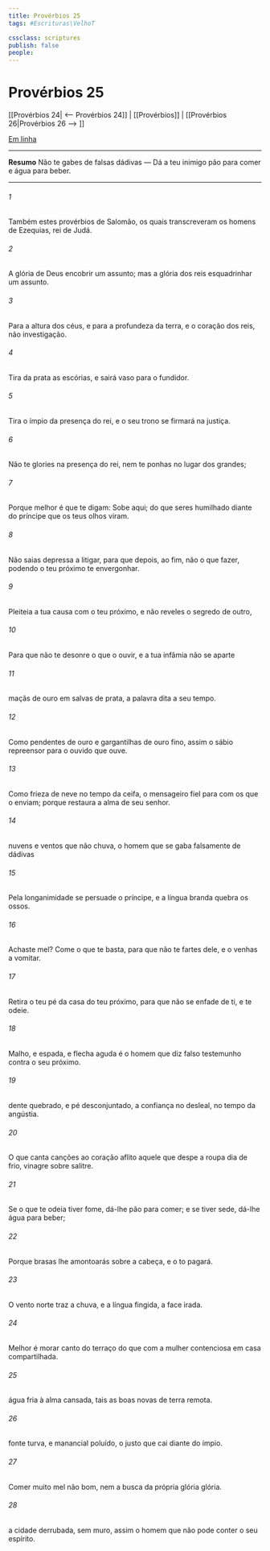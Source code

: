 ```yaml
---
title: Provérbios 25
tags: #Escrituras\VelhoT

cssclass: scriptures
publish: false
people:
---
```


# Provérbios 25
[[Provérbios 24| <-- Provérbios 24]] | [[Provérbios]] | [[Provérbios 26|Provérbios 26 --> ]]

[Em linha](https://churchofjesuschrist.org/study/scriptures/ot/prov/25?lang=por)

---
__Resumo__
Não te gabes de falsas dádivas — Dá a teu inimigo pão para comer e água para beber.

---
###### 1 
Também estes  provérbios de Salomão, os quais transcreveram os homens de Ezequias, rei de Judá.

###### 2 
A glória de Deus  encobrir um assunto; mas a glória dos reis  esquadrinhar um assunto.

###### 3 
Para a altura dos céus, e para a profundeza da terra, e  o coração dos reis, não  investigação.

###### 4 
Tira da prata as escórias, e sairá vaso para o fundidor.

###### 5 
Tira o ímpio da presença do rei, e o seu trono se firmará na justiça.

###### 6 
Não te glories na presença do rei, nem te ponhas no lugar dos grandes;

###### 7 
Porque melhor é que te digam: Sobe aqui; do que seres humilhado diante do príncipe que os teus olhos  viram.

###### 8 
Não saias depressa a litigar, para que depois, ao fim, não  o que fazer, podendo o teu próximo te envergonhar.

###### 9 
Pleiteia a tua causa com o teu próximo, e não reveles o segredo de outro,

###### 10 
Para que não te desonre o que o ouvir, e a tua infâmia não se aparte 

###### 11 
 maçãs de ouro em salvas de prata,  a palavra dita a seu tempo.

###### 12 
Como pendentes de ouro e gargantilhas de ouro fino, assim  o sábio repreensor para o ouvido que ouve.

###### 13 
Como frieza de neve no tempo da ceifa,  o mensageiro fiel para com os que o enviam; porque restaura a alma de seu senhor.

###### 14 
 nuvens e ventos que não  chuva,  o homem que se gaba falsamente de dádivas 

###### 15 
Pela longanimidade se persuade o príncipe, e a língua branda quebra os ossos.

###### 16 
Achaste mel? Come o que te basta, para que  não te fartes dele, e o venhas a vomitar.

###### 17 
Retira o teu pé da casa do teu próximo, para que não se enfade de ti, e te odeie.

###### 18 
Malho, e espada, e flecha aguda é o homem que diz falso testemunho contra o seu próximo.

###### 19 
 dente quebrado, e pé desconjuntado,  a confiança no desleal, no tempo da angústia.

###### 20 
O que canta canções ao coração aflito  aquele que despe a roupa  dia de frio,  vinagre sobre salitre.

###### 21 
Se o que te odeia tiver fome, dá-lhe pão para comer; e se tiver sede, dá-lhe água para beber;

###### 22 
Porque  brasas lhe amontoarás sobre a cabeça, e o  to pagará.

###### 23 
O vento norte traz a chuva, e a língua fingida, a face irada.

###### 24 
Melhor é morar  canto do terraço do que com a mulher contenciosa em casa compartilhada.

###### 25 
 água fria à alma cansada, tais  as boas novas de terra remota.

###### 26 
 fonte turva, e manancial poluído,  o justo que cai diante do ímpio.

###### 27 
Comer muito mel não  bom, nem a busca da própria glória  glória.

###### 28 
 a cidade derrubada, sem muro, assim  o homem que não pode conter o seu espírito.

